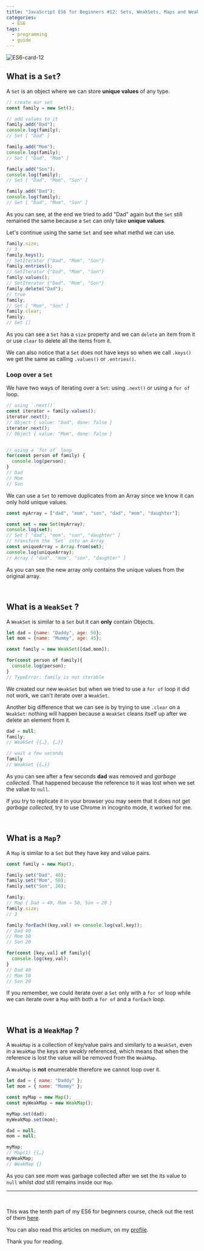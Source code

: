 ```yaml
---
title: "JavaScript ES6 for Beginners #12: Sets, WeakSets, Maps and WeakMaps"
categories:
  - ES6
tags:
  - programming
  - guide
---
```


![ES6-card-12](https://albertomontalesi.github.io/assets/images/ES6/ES6-card-12.jpg)


## What is a `Set`?

A `Set` is an object where we can store **unique values** of any type.

```js
// create our set
const family = new Set();

// add values to it
family.add("Dad");
console.log(family);
// Set [ "Dad" ]

family.add("Mom");
console.log(family);
// Set [ "Dad", "Mom" ]

family.add("Son");
console.log(family);
// Set [ "Dad", "Mom", "Son" ]

family.add("Dad");
console.log(family);
// Set [ "Dad", "Mom", "Son" ]
```

As you can see, at the end we tried to add "Dad" again but the `Set` still remained the same because a `Set` can only take **unique values**.

Let's continue using the same `Set` and see what methd we can use.

``` js
family.size;
// 3
family.keys();
// SetIterator {"Dad", "Mom", "Son"}
family.entries();
// SetIterator {"Dad", "Mom", "Son"}
family.values();
// SetIterator {"Dad", "Mom", "Son"}
family.delete("Dad");
// true
family;
// Set [ "Mom", "Son" ]
family.clear;
family;
// Set []
```

As you can see a `Set` has a `size` property and we can `delete` an item from it or use `clear` to delete all the items from it.

We can also notice that a `Set` does not have keys so when we call `.keys()` we get the same as calling `.values()` or `.entries()`.


### Loop over a `Set`

We have two ways of iterating over a `Set`: using `.next()` or using a `for of` loop.

``` js
// using `.next()`
const iterator = family.values();
iterator.next();
// Object { value: "Dad", done: false }
iterator.next();
// Object { value: "Mom", done: false }


// using a `for of` loop
for(const person of family) {
  console.log(person);
}
// Dad
// Mom
// Son
```

We can use a `Set` to remove duplicates from an Array since we know it can only hold unique values.

```js
const myArray = ["dad", "mom", "son", "dad", "mom", "daughter"];

const set = new Set(myArray);
console.log(set);
// Set [ "dad", "mom", "son", "daughter" ]
// transform the `Set` into an Array
const uniqueArray = Array.from(set);
console.log(uniqueArray);
// Array [ "dad", "mom", "son", "daughter" ]
```

As you can see the new array only contains the unique values from the original array.

&nbsp;

## What is a `WeakSet` ?

A `WeakSet` is similar to a `Set` but it can **only** contain Objects.

``` js
let dad = {name: "Daddy", age: 50};
let mom = {name: "Mummy", age: 45};

const family = new WeakSet([dad,mom]);

for(const person of family){
  console.log(person);
}
// TypeError: family is not iterable
```

We created our new `WeakSet` but when we tried to use a `for of` loop it did not work, we can't iterate over a `WeakSet`.

Another big difference that we can see is by trying to use `.clear` on a `WeakSet`: nothing will happen because a `WeakSet` cleans itself up after we delete an element from it.

```js
dad = null;
family;
// WeakSet {{…}, {…}}

// wait a few seconds
family
// WeakSet {{…}}
```

As you can see after a few seconds **dad** was removed and *garbage collected*. That happened because the reference to it was lost when we set the value to `null`.

If you try to replicate it in your browser you may seem that it does not get *garbage collected*, try to use Chrome in incognito mode, it worked for me.


&nbsp;

## What is a `Map`?

A `Map` is similar to a `Set` but they have key and value pairs.

```js
const family = new Map();

family.set("Dad", 40);
family.set("Mom", 50);
family.set("Son", 20);

family;
// Map { Dad → 40, Mom → 50, Son → 20 }
family.size;
// 3

family.forEach((key,val) => console.log(val,key));
// Dad 40 
// Mom 50
// Son 20

for(const [key,val] of family){
  console.log(key,val);
}
// Dad 40 
// Mom 50
// Son 20
```

If you remember, we could iterate over a `Set` only with a `for of` loop while we can iterate over a `Map` with both a `for of` and a `forEach` loop.


&nbsp;

## What is a `WeakMap` ?

A `WeakMap` is a collection of key/value pairs and similarly to a `WeakSet`, even in a `WeakMap` the keys are *weakly* referenced, which means that when the reference is lost the value will be removed from the `WeakMap`.

A `WeakMap` is **not** enumerable therefore we cannot loop over it.

```js
let dad = { name: "Daddy" };
let mom = { name: "Mommy" };

const myMap = new Map();
const myWeakMap = new WeakMap();

myMap.set(dad);
myWeakMap.set(mom);

dad = null;
mom = null; 

myMap;
// Map(1) {{…}
myWeakMap;
// WeakMap {}
```

As you can see *mom* was garbage collected after we set the its value to `null` whilst *dad* still remains inside our `Map`.


---
&nbsp;

This was the tenth part of my ES6 for beginners course, check out the rest of them [here](https://albertomontalesi.github.io/courses/es6).

You can also read this articles on medium, on my [profile](https://medium.com/@labby92).

Thank you for reading.